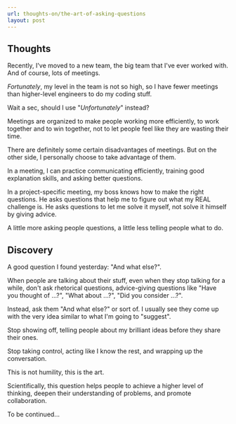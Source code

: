 ```yaml
---
url: thoughts-on/the-art-of-asking-questions
layout: post
---
```


## Thoughts

Recently, I've moved to a new team, the big team that I've ever worked with. And of course, lots of meetings.

_Fortunately_, my level in the team is not so high, so I have fewer meetings than higher-level engineers to do my coding stuff.

Wait a sec, should I use "_Unfortunately_" instead?

Meetings are organized to make people working more efficiently, to work together and to win together, not to let people feel like they are wasting their time.

There are definitely some certain disadvantages of meetings. But on the other side, I personally choose to take advantage of them.

In a meeting, I can practice communicating efficiently, training good explanation skills, and asking better questions.

In a project-specific meeting, my boss knows how to make the right questions. He asks questions that help me to figure out what my REAL challenge is. He asks questions to let me solve it myself, not solve it himself by giving advice.

A little more asking people questions, a little less telling people what to do.

## Discovery

A good question I found yesterday: "And what else?".

When people are talking about their stuff, even when they stop talking for a while, don't ask rhetorical questions, advice-giving questions like "Have you thought of ...?", "What about ...?", "Did you consider ...?".

Instead, ask them "And what else?" or sort of. I usually see they come up with the very idea similar to what I'm going to "suggest".

Stop showing off, telling people about my brilliant ideas before they share their ones.

Stop taking control, acting like I know the rest, and wrapping up the conversation.

This is not humility, this is the art.

Scientifically, this question helps people to achieve a higher level of thinking, deepen their understanding of problems, and promote collaboration.

To be continued...
